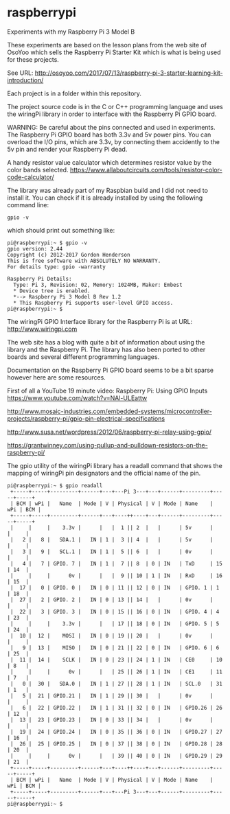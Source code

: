 # raspberrypi
Experiments with my Raspberry Pi 3 Model B

These experiments are based on the lesson plans from the web site of
OsoYoo which sells the Raspberry Pi Starter Kit which is what is
being used for these projects.

See URL:
  http://osoyoo.com/2017/07/13/raspberry-pi-3-starter-learning-kit-introduction/ 

Each project is in a folder within this repository.

The project source code is in the C or C++ programming language and uses
the wiringPi library in order to interface with the Raspberry Pi GPIO board.

WARNING: Be careful about the pins connected and used in experiments. The Raspberry Pi GPIO board has both 3.3v and 5v power pins. You can overload the I/O pins, which are 3.3v, by connecting them accidently to the 5v pin and render your Raspberry Pi dead.

A handy resistor value calculator which determines resistor value by the color bands selected. https://www.allaboutcircuits.com/tools/resistor-color-code-calculator/

The library was already part of my Raspbian build and I did not need to
install it. You can check if it is already installed by using the following
command line:

    gpio -v

which should print out something like:

    pi@raspberrypi:~ $ gpio -v
    gpio version: 2.44
    Copyright (c) 2012-2017 Gordon Henderson
    This is free software with ABSOLUTELY NO WARRANTY.
    For details type: gpio -warranty
    
    Raspberry Pi Details:
      Type: Pi 3, Revision: 02, Memory: 1024MB, Maker: Embest 
      * Device tree is enabled.
      *--> Raspberry Pi 3 Model B Rev 1.2
      * This Raspberry Pi supports user-level GPIO access.
    pi@raspberrypi:~ $ 

The wiringPi GPIO Interface library for the Raspberry Pi is at URL:
  http://www.wiringpi.com

The web site has a blog with quite a bit of information about using
the library and the Raspberry Pi. The library has also been ported to
other boards and several different programming languages.

Documentation on the Raspberry Pi GPIO board seems to be a bit sparse however here are some resources.

First of all a YouTube 19 minute video: Raspberry Pi: Using GPIO Inputs https://www.youtube.com/watch?v=NAl-ULEattw

http://www.mosaic-industries.com/embedded-systems/microcontroller-projects/raspberry-pi/gpio-pin-electrical-specifications

http://www.susa.net/wordpress/2012/06/raspberry-pi-relay-using-gpio/

https://grantwinney.com/using-pullup-and-pulldown-resistors-on-the-raspberry-pi/


The gpio utility of the wiringPi library has a readall command that shows the
mapping of wiringPi pin designators and the official name of the pin.

    pi@raspberrypi:~ $ gpio readall
     +-----+-----+---------+------+---+---Pi 3---+---+------+---------+-----+-----+
     | BCM | wPi |   Name  | Mode | V | Physical | V | Mode | Name    | wPi | BCM |
     +-----+-----+---------+------+---+----++----+---+------+---------+-----+-----+
     |     |     |    3.3v |      |   |  1 || 2  |   |      | 5v      |     |     |
     |   2 |   8 |   SDA.1 |   IN | 1 |  3 || 4  |   |      | 5v      |     |     |
     |   3 |   9 |   SCL.1 |   IN | 1 |  5 || 6  |   |      | 0v      |     |     |
     |   4 |   7 | GPIO. 7 |   IN | 1 |  7 || 8  | 0 | IN   | TxD     | 15  | 14  |
     |     |     |      0v |      |   |  9 || 10 | 1 | IN   | RxD     | 16  | 15  |
     |  17 |   0 | GPIO. 0 |   IN | 0 | 11 || 12 | 0 | IN   | GPIO. 1 | 1   | 18  |
     |  27 |   2 | GPIO. 2 |   IN | 0 | 13 || 14 |   |      | 0v      |     |     |
     |  22 |   3 | GPIO. 3 |   IN | 0 | 15 || 16 | 0 | IN   | GPIO. 4 | 4   | 23  |
     |     |     |    3.3v |      |   | 17 || 18 | 0 | IN   | GPIO. 5 | 5   | 24  |
     |  10 |  12 |    MOSI |   IN | 0 | 19 || 20 |   |      | 0v      |     |     |
     |   9 |  13 |    MISO |   IN | 0 | 21 || 22 | 0 | IN   | GPIO. 6 | 6   | 25  |
     |  11 |  14 |    SCLK |   IN | 0 | 23 || 24 | 1 | IN   | CE0     | 10  | 8   |
     |     |     |      0v |      |   | 25 || 26 | 1 | IN   | CE1     | 11  | 7   |
     |   0 |  30 |   SDA.0 |   IN | 1 | 27 || 28 | 1 | IN   | SCL.0   | 31  | 1   |
     |   5 |  21 | GPIO.21 |   IN | 1 | 29 || 30 |   |      | 0v      |     |     |
     |   6 |  22 | GPIO.22 |   IN | 1 | 31 || 32 | 0 | IN   | GPIO.26 | 26  | 12  |
     |  13 |  23 | GPIO.23 |   IN | 0 | 33 || 34 |   |      | 0v      |     |     |
     |  19 |  24 | GPIO.24 |   IN | 0 | 35 || 36 | 0 | IN   | GPIO.27 | 27  | 16  |
     |  26 |  25 | GPIO.25 |   IN | 0 | 37 || 38 | 0 | IN   | GPIO.28 | 28  | 20  |
     |     |     |      0v |      |   | 39 || 40 | 0 | IN   | GPIO.29 | 29  | 21  |
     +-----+-----+---------+------+---+----++----+---+------+---------+-----+-----+
     | BCM | wPi |   Name  | Mode | V | Physical | V | Mode | Name    | wPi | BCM |
     +-----+-----+---------+------+---+---Pi 3---+---+------+---------+-----+-----+
    pi@raspberrypi:~ $ 
